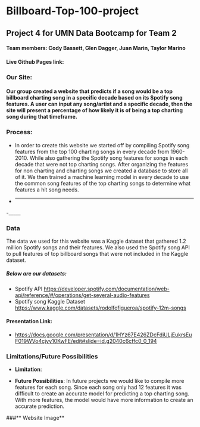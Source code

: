# Billboard-Top-100-project

## Project 4 for UMN Data Bootcamp for Team 2

#### **Team members:** Cody Bassett, Glen Dagger, Juan Marin, Taylor Marino

#### Live Github Pages link: 

### Our Site:

#### Our group created a website that predicts if a song would be a top billboard charting song in a specific decade based on its Spotify song features. A user can input any song/artist and a specific decade, then the site will present a percentage of how likely it is of being a top charting song during that timeframe. 

### **Process**:

- In order to create this website we started off by compiling Spotify song features from the top 100 charting songs in every decade from 1960-2010. While also gathering the Spotify song features for songs in each decade that were not top charting songs. After organizing the features for non charting and charting songs we created a database to store all of it. We then trained a machine learning model in every decade to use the common song features of the top charting songs to determine what features a hit song needs. 
- _____
-_____

### **Data**

The data we used for this website was a Kaggle dataset that gathered 1.2 million Spotify songs and their features. We also used the Spotify song API to pull features of top billboard songs that were not included in the Kaggle dataset. 

##### Below are our datasets:

-  Spotify API 
 https://developer.spotify.com/documentation/web-api/reference/#/operations/get-several-audio-features
-  Spotify song Kaggle Dataset
https://www.kaggle.com/datasets/rodolfofigueroa/spotify-12m-songs

#### Presentation Link: 
- https://docs.google.com/presentation/d/1HYz67E426ZDcFdiULjEukrsEuF019WVo4cjyy10KwFE/edit#slide=id.g2040c6cffc0_0_194


### **Limitations/Future Possibilities**
- **Limitation**: 

- **Future Possibilities**: 
In future projects we would like to compile more features for each song. Since each song only had 12 features it was difficult to create an accurate model for predicting a top charting song. With more features, the model would have more information to create an accurate prediction. 

###** Website Image**

